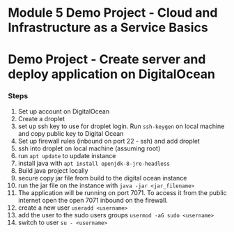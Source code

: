 # Module 5 Demo Project - Cloud and Infrastructure as a Service Basics

# Demo Project - Create server and deploy application on DigitalOcean

### Steps
1. Set up account on DigitalOcean
2. Create a droplet
3. set up ssh key to use for droplet login. Run `ssh-keygen` on local machine and copy public key to Digital Ocean 
4. Set up firewall rules (inbound on port 22 - ssh) and add droplet
5. ssh into droplet on local machine (assuming root)
6. run `apt update` to update instance
7. install java with `apt install openjdk-8-jre-headless`
8. Build java project locally
9. secure copy jar file from build to the digital ocean instance
10. run the jar file on the instance with `java -jar <jar_filename>`
11. The application will be running on port 7071. To access it from the public internet open the open 7071 inbound on the firewall.
12. create a new user `useradd <username>`
13. add the user to the sudo users groups `usermod -aG sudo <username>`
14. switch to user `su - <username>`
